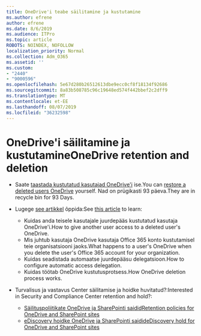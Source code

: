 ```yaml
---
title: OneDrive'i teabe säilitamine ja kustutamine
ms.author: efrene
author: efrene
ms.date: 8/6/2019
ms.audience: ITPro
ms.topic: article
ROBOTS: NOINDEX, NOFOLLOW
localization_priority: Normal
ms.collection: Adm_O365
ms.assetid: ''
ms.custom:
- "2440"
- "9000596"
ms.openlocfilehash: 5e67d280b26512613dbe9ecc0cf8f18134f92686
ms.sourcegitcommit: 8a83b508785c96c19648ed574f442bbef2c2dff9
ms.translationtype: MT
ms.contentlocale: et-EE
ms.lasthandoff: 08/07/2019
ms.locfileid: "36232598"
---
```

# <a name="onedrive-retention-and-deletion"></a><span data-ttu-id="75a65-102">OneDrive'i säilitamine ja kustutamine</span><span class="sxs-lookup"><span data-stu-id="75a65-102">OneDrive retention and deletion</span></span>

- <span data-ttu-id="75a65-103">Saate [taastada kustutatud kasutajad OneDrive'i](https://docs.microsoft.com/onedrive/restore-deleted-onedrive) ise.</span><span class="sxs-lookup"><span data-stu-id="75a65-103">You can [restore a deleted users OneDrive](https://docs.microsoft.com/onedrive/restore-deleted-onedrive) yourself.</span></span> <span data-ttu-id="75a65-104">Nad on prügikasti 93 päeva.</span><span class="sxs-lookup"><span data-stu-id="75a65-104">They are in recycle bin for 93 Days.</span></span> 

- <span data-ttu-id="75a65-105">Lugege [see artikkel](https://docs.microsoft.com/onedrive/restore-deleted-onedrive) õppida:</span><span class="sxs-lookup"><span data-stu-id="75a65-105">See [this article](https://docs.microsoft.com/onedrive/restore-deleted-onedrive) to learn:</span></span>
    - <span data-ttu-id="75a65-106">Kuidas anda teisele kasutajale juurdepääs kustutatud kasutaja OneDrive'i.</span><span class="sxs-lookup"><span data-stu-id="75a65-106">How to give another user access to a deleted user's OneDrive.</span></span>
    - <span data-ttu-id="75a65-107">Mis juhtub kasutaja OneDrive kasutaja Office 365 konto kustutamisel teie organisatsiooni jaoks.</span><span class="sxs-lookup"><span data-stu-id="75a65-107">What happens to a user's OneDrive when you delete the user's Office 365 account for your organization.</span></span>
    - <span data-ttu-id="75a65-108">Kuidas seadistada automaatse juurdepääsu delegatsioon.</span><span class="sxs-lookup"><span data-stu-id="75a65-108">How to configure automatic access delegation.</span></span>
    - <span data-ttu-id="75a65-109">Kuidas töötab OneDrive kustutusprotsess.</span><span class="sxs-lookup"><span data-stu-id="75a65-109">How OneDrive deletion process works.</span></span>

- <span data-ttu-id="75a65-110">Turvalisus ja vastavus Center säilitamise ja hoidke huvitatud?:</span><span class="sxs-lookup"><span data-stu-id="75a65-110">Interested in Security and Compliance Center retention and hold?:</span></span>
    - [<span data-ttu-id="75a65-111">Säilituspoliitikate OneDrive ja SharePointi saidid</span><span class="sxs-lookup"><span data-stu-id="75a65-111">Retention policies for OneDrive and SharePoint sites</span></span>](https://docs.microsoft.com/office365/securitycompliance/retention-policies?redirectSourcePath=%252farticle%252f5e377752-700d-4870-9b6d-12bfc12d2423#content-in-onedrive-accounts-and-sharepoint-sites)
    - [<span data-ttu-id="75a65-112">eDiscovery hoidke OneDrive ja SharePointi saidid</span><span class="sxs-lookup"><span data-stu-id="75a65-112">eDiscovery hold for OneDrive and SharePoint sites</span></span>](https://docs.microsoft.com/office365/securitycompliance/ediscovery-cases#step-4-place-content-locations-on-hold)



